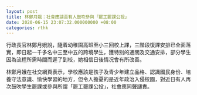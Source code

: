 ```yaml
---
layout: post
title: 林鄭月娥：社會應譴責有人鼓吹參與「罷工罷課公投」
date: 2020-06-15 23:07:32.000000000 +08:00
categories: rthk
---
```


行政長官林鄭月娥說，隨着幼稚園高班至小三回校上課，三階段復課安排已全面落實，即日起一千多名中三至中五的跨境學生，獲特别的通關及交通安排，部分學生因為流程所需時間而遲了到校，她相信日後情况會有所改善。

林鄭月娥在社交網頁表示，學校應該是孩子及青少年建立品格、認識國民身份、培養守法意識、愉快學習的地方，但令人擔憂的是近年政治入侵校園，對近日有人再次鼓吹學生罷課或參與所謂「罷工罷課公投」，社會應同聲譴責。
